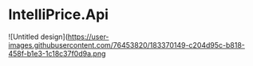 # IntelliPrice.Api
![Untitled design](https://user-images.githubusercontent.com/76453820/183370149-c204d95c-b818-458f-b1e3-1c18c37f0d9a.png
